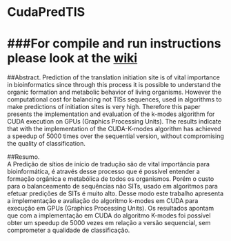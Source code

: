 CudaPredTIS
===========
###For compile and run instructions please look at the [wiki](https://github.com/guitcastro/CudaPredTIS/wiki)
===========

##Abstract.
Prediction of the translation initiation site is of vital importance in bioinformatics since through this process it is possible to understand the organic formation and metabolic behavior of living organisms. However the computational cost for balancing not TISs sequences, used in algorithms to make predictions of initiation sites is very high. Therefore this paper presents the implementation and evaluation of the k-modes algorithm for CUDA execution on GPUs (Graphics Processing Units). The results indicate that with the implementation of the CUDA-K-modes algorithm has achieved a speedup of 5000 times over the sequential version, without compromising the quality of classification. 

##Resumo.  
A Predição de sítios de início de tradução são de vital importância para bioinformática, é através desse processo que é possível entender a formação orgânica e metabólica de todos os organismos. Porém o custo para o balanceamento de sequências não SITs, usado em algoritmos para efetuar predições de SITs é muito alto. Desse modo este trabalho apresenta a implementação e avaliação do algoritmo k-modes em CUDA para execução em GPUs (Graphics Processing Units). Os resultados apontam que com a implementação em CUDA do algoritmo K-modes foi possível obter um speedup de 5000 vezes em relação a versão sequencial, sem comprometer a qualidade de classificação.


